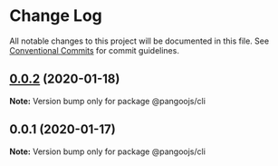 # Change Log

All notable changes to this project will be documented in this file.
See [Conventional Commits](https://conventionalcommits.org) for commit guidelines.

## [0.0.2](https://github.com/pangoojs/pangoo/compare/@pangoojs/cli@0.0.1...@pangoojs/cli@0.0.2) (2020-01-18)

**Note:** Version bump only for package @pangoojs/cli





## 0.0.1 (2020-01-17)

**Note:** Version bump only for package @pangoojs/cli
